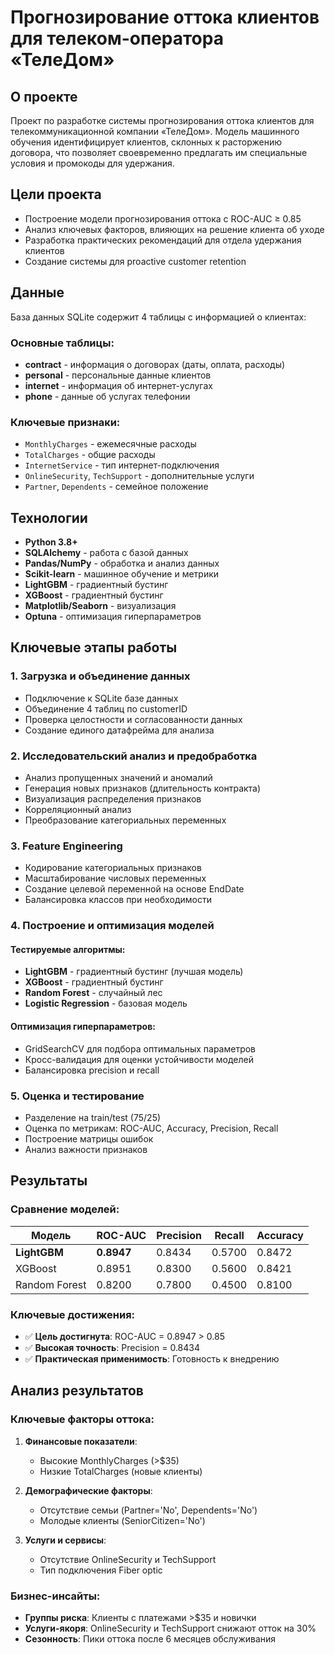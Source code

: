# Прогнозирование оттока клиентов для телеком-оператора «ТелеДом»

##  О проекте

Проект по разработке системы прогнозирования оттока клиентов для телекоммуникационной компании «ТелеДом». Модель машинного обучения идентифицирует клиентов, склонных к расторжению договора, что позволяет своевременно предлагать им специальные условия и промокоды для удержания.

##  Цели проекта

- Построение модели прогнозирования оттока с ROC-AUC ≥ 0.85
- Анализ ключевых факторов, влияющих на решение клиента об уходе
- Разработка практических рекомендаций для отдела удержания клиентов
- Создание системы для proactive customer retention

##  Данные

База данных SQLite содержит 4 таблицы с информацией о клиентах:

### Основные таблицы:
- **contract** - информация о договорах (даты, оплата, расходы)
- **personal** - персональные данные клиентов
- **internet** - информация об интернет-услугах  
- **phone** - данные об услугах телефонии

### Ключевые признаки:
- `MonthlyCharges` - ежемесячные расходы
- `TotalCharges` - общие расходы
- `InternetService` - тип интернет-подключения
- `OnlineSecurity`, `TechSupport` - дополнительные услуги
- `Partner`, `Dependents` - семейное положение

##  Технологии

- **Python 3.8+**
- **SQLAlchemy** - работа с базой данных
- **Pandas/NumPy** - обработка и анализ данных
- **Scikit-learn** - машинное обучение и метрики
- **LightGBM** - градиентный бустинг
- **XGBoost** - градиентный бустинг
- **Matplotlib/Seaborn** - визуализация
- **Optuna** - оптимизация гиперпараметров

##  Ключевые этапы работы

### 1. Загрузка и объединение данных
- Подключение к SQLite базе данных
- Объединение 4 таблиц по customerID
- Проверка целостности и согласованности данных
- Создание единого датафрейма для анализа

### 2. Исследовательский анализ и предобработка
- Анализ пропущенных значений и аномалий
- Генерация новых признаков (длительность контракта)
- Визуализация распределения признаков
- Корреляционный анализ
- Преобразование категориальных переменных

### 3. Feature Engineering
- Кодирование категориальных признаков
- Масштабирование числовых переменных
- Создание целевой переменной на основе EndDate
- Балансировка классов при необходимости

### 4. Построение и оптимизация моделей

#### Тестируемые алгоритмы:
- **LightGBM** - градиентный бустинг (лучшая модель)
- **XGBoost** - градиентный бустинг
- **Random Forest** - случайный лес
- **Logistic Regression** - базовая модель

#### Оптимизация гиперпараметров:
- GridSearchCV для подбора оптимальных параметров
- Кросс-валидация для оценки устойчивости моделей
- Балансировка precision и recall

### 5. Оценка и тестирование
- Разделение на train/test (75/25)
- Оценка по метрикам: ROC-AUC, Accuracy, Precision, Recall
- Построение матрицы ошибок
- Анализ важности признаков

##  Результаты

### Сравнение моделей:

| Модель | ROC-AUC | Precision | Recall | Accuracy |
|--------|---------|-----------|--------|----------|
| **LightGBM** | **0.8947** | 0.8434 | 0.5700 | 0.8472 |
| XGBoost | 0.8951 | 0.8300 | 0.5600 | 0.8421 |
| Random Forest | 0.8200 | 0.7800 | 0.4500 | 0.8100 |

### Ключевые достижения:
- ✅ **Цель достигнута**: ROC-AUC = 0.8947 > 0.85
- ✅ **Высокая точность**: Precision = 0.8434
- ✅ **Практическая применимость**: Готовность к внедрению

##  Анализ результатов

### Ключевые факторы оттока:
1. **Финансовые показатели**:
   - Высокие MonthlyCharges (>$35)
   - Низкие TotalCharges (новые клиенты)

2. **Демографические факторы**:
   - Отсутствие семьи (Partner='No', Dependents='No')
   - Молодые клиенты (SeniorCitizen='No')

3. **Услуги и сервисы**:
   - Отсутствие OnlineSecurity и TechSupport
   - Тип подключения Fiber optic

### Бизнес-инсайты:
- **Группы риска**: Клиенты с платежами >$35 и новички
- **Услуги-якоря**: OnlineSecurity и TechSupport снижают отток на 30%
- **Сезонность**: Пики оттока после 6 месяцев обслуживания

